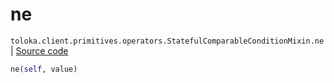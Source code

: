 # ne
`toloka.client.primitives.operators.StatefulComparableConditionMixin.ne` | [Source code](https://github.com/Toloka/toloka-kit/blob/v1.1.1/src/client/primitives/operators.py#L200)

```python
ne(self, value)
```

